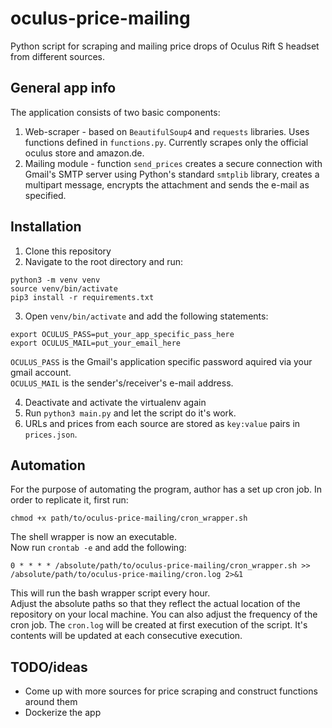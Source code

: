 # oculus-price-mailing
Python script for scraping and mailing price drops of Oculus Rift S headset from different sources.

## General app info
The application consists of two basic components:
1. Web-scraper - based on `BeautifulSoup4` and `requests` libraries. Uses functions defined in `functions.py`. Currently scrapes only the official oculus store and amazon.de.
2. Mailing module - function `send_prices` creates a secure connection with Gmail's SMTP server using Python's standard `smtplib` library, creates a multipart message, encrypts the attachment and sends the e-mail as specified.

## Installation
1. Clone this repository
2. Navigate to the root directory and run:
```
python3 -m venv venv
source venv/bin/activate
pip3 install -r requirements.txt
```
3. Open `venv/bin/activate` and add the following statements:
```
export OCULUS_PASS=put_your_app_specific_pass_here
export OCULUS_MAIL=put_your_email_here
```
`OCULUS_PASS` is the Gmail's application specific password aquired via your gmail account.  
`OCULUS_MAIL` is the sender's/receiver's e-mail address.

4. Deactivate and activate the virtualenv again
5. Run `python3 main.py` and let the script do it's work.
6. URLs and prices from each source are stored as `key:value` pairs in `prices.json`.

## Automation
For the purpose of automating the program, author has a set up cron job. In order to replicate it, first run:
```
chmod +x path/to/oculus-price-mailing/cron_wrapper.sh
```
The shell wrapper is now an executable.  
Now run `crontab -e` and add the following:
```
0 * * * * /absolute/path/to/oculus-price-mailing/cron_wrapper.sh >> /absolute/path/to/oculus-price-mailing/cron.log 2>&1
```
This will run the bash wrapper script every hour.  
Adjust the absolute paths so that they reflect the actual location of the repository on your local machine. You can also adjust the frequency of the cron job.
The `cron.log` will be created at first execution of the script. It's contents will be updated at each consecutive execution.

## TODO/ideas
* Come up with more sources for price scraping and construct functions around them
* Dockerize the app
